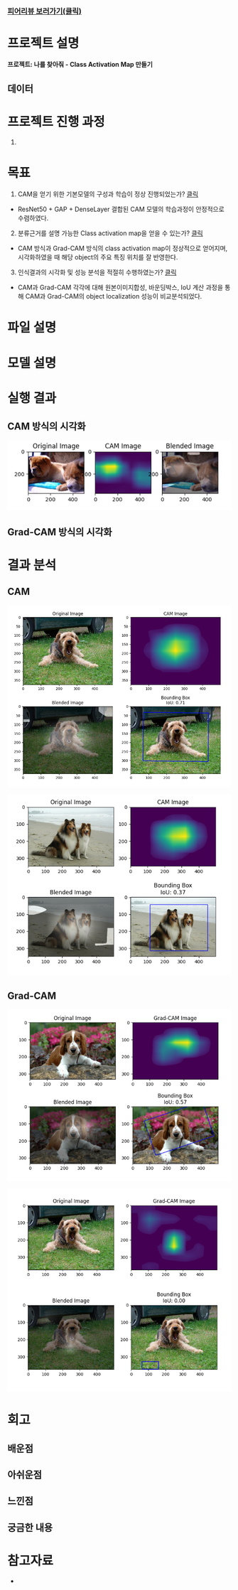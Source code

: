 ### [피어리뷰 보러가기(클릭)](PRT.md)

# 프로젝트 설명
**프로젝트: 나를 찾아줘 - Class Activation Map 만들기**


## 데이터

# 프로젝트 진행 과정
1. 

# 목표
1. CAM을 얻기 위한 기본모델의 구성과 학습이 정상 진행되었는가? [클릭](#모델-설명)

- ResNet50 + GAP + DenseLayer 결합된 CAM 모델의 학습과정이 안정적으로 수렴하였다.

2. 분류근거를 설명 가능한 Class activation map을 얻을 수 있는가? [클릭](#실행-결과)

- CAM 방식과 Grad-CAM 방식의 class activation map이 정상적으로 얻어지며, 시각화하였을 때 해당 object의 주요 특징 위치를 잘 반영한다.

3. 인식결과의 시각화 및 성능 분석을 적절히 수행하였는가? [클릭](#결과-분석)

- CAM과 Grad-CAM 각각에 대해 원본이미지합성, 바운딩박스, IoU 계산 과정을 통해 CAM과 Grad-CAM의 object localization 성능이 비교분석되었다.

# 파일 설명

# 모델 설명

# 실행 결과

## CAM 방식의 시각화

![cam](img/cam.png)

## Grad-CAM 방식의 시각화



# 결과 분석

## CAM

![cm](img/cam-iou.png)

![cm](img/cam-iou2.png)

## Grad-CAM

![gcm](img/gradcam-iou.png)

![gcm](img/gradcam-iou2.png)

# 회고

## 배운점


## 아쉬운점


## 느낀점


## 궁금한 내용



# 참고자료

* 